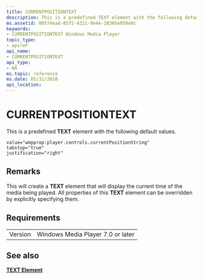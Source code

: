 ```yaml
---
title: CURRENTPOSITIONTEXT
description: This is a predefined TEXT element with the following default values.
ms.assetid: 00574ead-85f2-4321-9e4e-2836be058e8c
keywords:
- CURRENTPOSITIONTEXT Windows Media Player
topic_type:
- apiref
api_name:
- CURRENTPOSITIONTEXT
api_type:
- NA
ms.topic: reference
ms.date: 05/31/2018
api_location: 
---
```


# CURRENTPOSITIONTEXT

This is a predefined **TEXT** element with the following default values.

``` syntax
value="wmpprop:player.controls.currentPositionString"
tabstop="true"
justification="right"
```

## Remarks

This will create a **TEXT** element that will display the current time of the media being played. All properties of this **TEXT** element can be overridden by explicitly specifying them.

## Requirements



|                    |                                              |
|--------------------|----------------------------------------------|
| Version<br/> | Windows Media Player 7.0 or later<br/> |



## See also

<dl> <dt>

[**TEXT Element**](text-element.md)
</dt> </dl>

 

 






